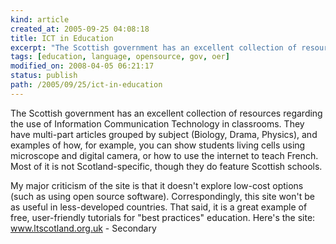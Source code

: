```yaml
---
kind: article
created_at: 2005-09-25 04:08:18
title: ICT in Education
excerpt: "The Scottish government has an excellent collection of resources regarding the use of Information Communication Technology in classrooms."
tags: [education, language, opensource, gov, oer]
modified_on: 2008-04-05 06:21:17
status: publish 
path: /2005/09/25/ict-in-education
---
```


The Scottish government has an excellent collection of resources regarding the use of Information Communication Technology in classrooms. They have multi-part articles grouped by subject (Biology, Drama, Physics), and examples of how, for example, you can show students living cells using microscope and digital camera, or how to use the internet to teach French. Most of it is not Scotland-specific, though they do feature Scottish schools. 

My major criticism of the site is that it doesn't explore low-cost options (such as using open source software). Correspondingly, this site won't be as useful in less-developed countries.  That said, it is a great example of free, user-friendly tutorials for "best practices" education. 
Here's the site: 
<a title="Home - Secondary" href="http://www.ltscotland.org.uk/ictineducation/effectivepractice/secondary/index.asp#0">www.ltscotland.org.uk - Secondary</a>